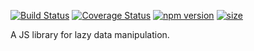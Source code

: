 [![Build Status](https://travis-ci.org/jmcriffey/lax.svg?branch=master)](https://travis-ci.org/jmcriffey/lax)
[![Coverage Status](https://coveralls.io/repos/jmcriffey/lax/badge.svg?branch=master)](https://coveralls.io/r/jmcriffey/lax?branch=master)
[![npm version](https://badge.fury.io/js/lax.svg)](http://badge.fury.io/js/lax)
[![size](https://reposs.herokuapp.com/?path=jmcriffey/lax)]()

A JS library for lazy data manipulation.
